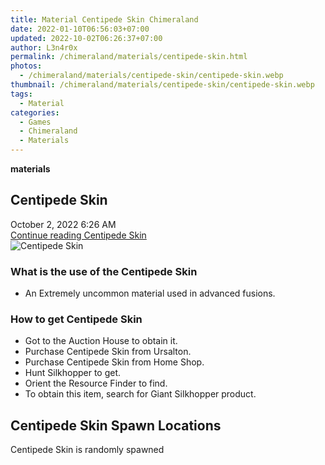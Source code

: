 ```yaml
---
title: Material Centipede Skin Chimeraland
date: 2022-01-10T06:56:03+07:00
updated: 2022-10-02T06:26:37+07:00
author: L3n4r0x
permalink: /chimeraland/materials/centipede-skin.html
photos:
  - /chimeraland/materials/centipede-skin/centipede-skin.webp
thumbnail: /chimeraland/materials/centipede-skin/centipede-skin.webp
tags:
  - Material
categories:
  - Games
  - Chimeraland
  - Materials
---
```


<section id="bootstrap-wrapper">
  <link
    rel="stylesheet"
    href="https://rawcdn.githack.com/dimaslanjaka/Web-Manajemen/bb6505ea081a75a7c845f65fb9d939276931c82f/css/bootstrap-4.5-wrapper.css"
  />
  <div
    class="row g-0 border rounded overflow-hidden flex-md-row mb-4 shadow-sm position-relative bg-light text-dark"
  >
    <div class="col p-4 d-flex flex-column position-static">
      <strong class="d-inline-block mb-2 text-success">materials</strong>
      <h2 class="mb-0">Centipede Skin</h2>
      <div class="mb-1 text-muted">October 2, 2022 6:26 AM</div>
      <a
        href="/chimeraland/materials/centipede-skin.html"
        class="stretched-link d-none"
        >Continue reading Centipede Skin</a
      >
    </div>
    <div class="col-auto d-none d-lg-block">
      <img
        src="/chimeraland/materials/centipede-skin/centipede-skin.webp"
        alt="Centipede Skin"
      />
    </div>
  </div>
  <div class="row bg-light text-dark">
    <div class="col-lg-6 col-12 mb-2">
      <div class="card">
        <div class="card-body">
          <h3 class="card-title">What is the use of the Centipede Skin</h3>
          <div class="card-text">
            <ul>
              <li>An Extremely uncommon material used in advanced fusions.</li>
            </ul>
          </div>
        </div>
      </div>
    </div>
    <div class="col-lg-6 col-12 mb-2">
      <div class="card">
        <div class="card-body">
          <h3 class="card-title">How to get Centipede Skin</h3>
          <div class="card-text">
            <ul>
              <li>Got to the Auction House to obtain it.</li>
              <li>Purchase Centipede Skin from Ursalton.</li>
              <li>Purchase Centipede Skin from Home Shop.</li>
              <li>Hunt Silkhopper to get.</li>
              <li>Orient the Resource Finder to find.</li>
              <li>To obtain this item, search for Giant Silkhopper product.</li>
            </ul>
          </div>
        </div>
      </div>
    </div>
    <div class="col-12 mb-2">
      <h2>Centipede Skin Spawn Locations</h2>
      <p>Centipede Skin is randomly spawned</p>
    </div>
  </div>
</section>
